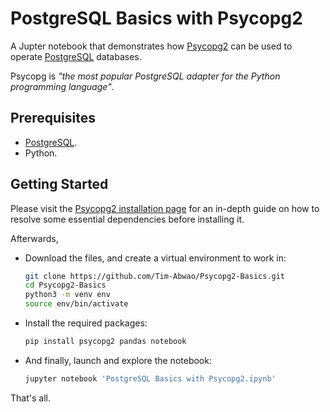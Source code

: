 # PostgreSQL Basics with Psycopg2

A Jupter notebook that demonstrates how [Psycopg2][1] can be used to operate [PostgreSQL][2] databases.

Psycopg is *"the most popular PostgreSQL adapter for the Python programming language"*.

## Prerequisites

- [PostgreSQL][2].
- Python.

## Getting Started

Please visit the [Psycopg2 installation page][3] for an in-depth guide on how to resolve some essential dependencies before installing it.

Afterwards,

- Download the files, and create a virtual environment to work in:

    ```bash
    git clone https://github.com/Tim-Abwao/Psycopg2-Basics.git
    cd Psycopg2-Basics
    python3 -m venv env
    source env/bin/activate
    ```

- Install the required packages:

    ```bash
    pip install psycopg2 pandas notebook
    ```

- And finally, launch and explore the notebook:

    ```bash
    jupyter notebook 'PostgreSQL Basics with Psycopg2.ipynb'
    ```

That's all.

[1]: https://www.psycopg.org/
[2]: https://www.postgresql.org
[3]: https://www.psycopg.org/docs/install.html#install-from-source

